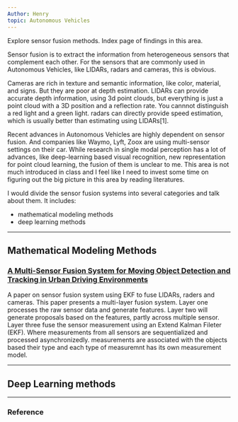 ```yaml
---
Author: Henry
topic: Autonomous Vehicles
---
```


Explore sensor fusion methods. Index page of findings in this area.

Sensor fusion is to extract the information from heterogeneous sensors that complement each other. For the sensors that are commonly used in Autonomous Vehicles, like LIDARs, radars and cameras, this is obvious.

Cameras are rich in texture and semantic information, like color, material, and signs. But they are poor at depth estimation. LIDARs can provide accurate depth information, using 3d point clouds, but everything is just a point cloud with a 3D position and a reflection rate. You cannnot distinguish a red light and a green light. radars can directly provide speed estimation, which is usually better than estimating using LIDARs[1].

Recent advances in Autonomous Vehicles are highly dependent on sensor fusion. And companies like Waymo, Lyft, Zoox are using multi-sensor settings on their car. While research in single modal perception has a lot of advances, like deep-learning based visual recognition, new representation for point cloud learning, the fusion of them is unclear to me. This area is not much introduced in class and I feel like I need to invest some time on figuring out the big picture in this area by reading literatures.

I would divide the sensor fusion systems into several categories and talk about them. It includes:

- mathematical modeling methods
- deep learning methods

---

## Mathematical Modeling Methods

### [A Multi-Sensor Fusion System for Moving Object Detection and Tracking in Urban Driving Environments]()

A paper on sensor fusion system using EKF to fuse LIDARs, raders and cameras. This paper presents a multi-layer fusion system. Layer one processes the raw sensor data and generate features. Layer two will generate proposals based on the features, partly across multiple sensor. Layer three fuse the sensor measurement using an Extend Kalman Fileter (EKF). Where measurements from all sensors are sequentialized and processed asynchronizedly. measurements are associated with the objects based their type and each type of measuremnt has its own measurement model.

---

## Deep Learning methods


---

### Reference


